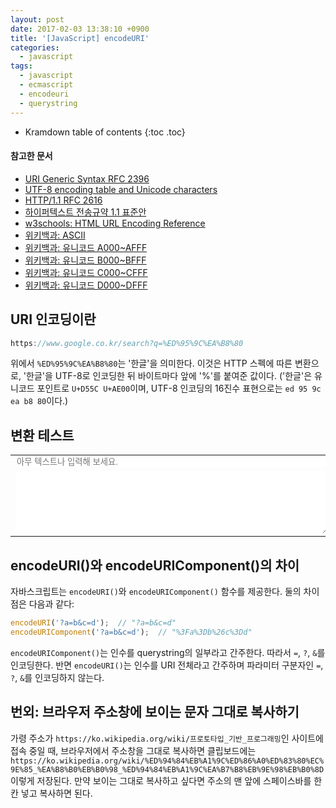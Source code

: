 ```yaml
---
layout: post
date: 2017-02-03 13:38:10 +0900
title: '[JavaScript] encodeURI'
categories:
  - javascript
tags:
  - javascript
  - ecmascript
  - encodeuri
  - querystring
---
```


* Kramdown table of contents
{:toc .toc}

#### 참고한 문서

- [URI Generic Syntax RFC 2396](https://www.ietf.org/rfc/rfc2396.txt)
- [UTF-8 encoding table and Unicode characters](https://www.utf8-chartable.de/unicode-utf8-table.pl?start=54528&unicodeinhtml=dec)
- [HTTP/1.1 RFC 2616](https://www.w3.org/Protocols/rfc2616/rfc2616.html)
- [하이퍼텍스트 전송규약 1.1 표준안](http://coffeenix.net/doc/network/http11.txt)
- [w3schools: HTML URL Encoding Reference](http://www.w3schools.com/tags/ref_urlencode.asp)
- [위키백과: ASCII](https://ko.wikipedia.org/wiki/ASCII)
- [위키백과: 유니코드 A000~AFFF](https://ko.wikipedia.org/wiki/%EC%9C%A0%EB%8B%88%EC%BD%94%EB%93%9C_A000~AFFF)
- [위키백과: 유니코드 B000~BFFF](https://ko.wikipedia.org/wiki/%EC%9C%A0%EB%8B%88%EC%BD%94%EB%93%9C_B000~BFFF)
- [위키백과: 유니코드 C000~CFFF](https://ko.wikipedia.org/wiki/%EC%9C%A0%EB%8B%88%EC%BD%94%EB%93%9C_C000~CFFF)
- [위키백과: 유니코드 D000~DFFF](https://ko.wikipedia.org/wiki/%EC%9C%A0%EB%8B%88%EC%BD%94%EB%93%9C_D000~DFFF)


## URI 인코딩이란

```js
https://www.google.co.kr/search?q=%ED%95%9C%EA%B8%80
```

위에서 `%ED%95%9C%EA%B8%80`는 '한글'을 의미한다. 이것은 HTTP 스펙에 따른 변환으로, '한글'을 UTF-8로 인코딩한 뒤 바이트마다 앞에 '%'를 붙여준 값이다. ('한글'은 유니코드 포인트로 `U+D55C U+AE00`이며, UTF-8 인코딩의 16진수 표현으로는 `ed 95 9c ea b8 80`이다.)


## 변환 테스트

<table id="tabKeyCodeTest">
  <tr>
    <td>
      <input id="uri-encode-input" type="text" placeholder="아무 텍스트나 입력해 보세요." onkeyup="keyupHandler()"
          style="width: 500px; border: 0">
    </td>
  </tr>
  <tr>
    <td>
      <textarea id="uri-encode-result" style="width: 500px; height: 100px; border: 0" readonly></textarea>
    </td>
  </tr>
</table>
<script>
function keyupHandler() {
  var value = document.querySelector('#uri-encode-input').value;
  // document.querySelector('#uri-encode-result').textContent = encodeURIComponent(value);
  document.querySelector('#uri-encode-result').value = encodeURIComponent(value);
}
</script>


## encodeURI()와 encodeURIComponent()의 차이

자바스크립트는 `encodeURI()`와 `encodeURIComponent()` 함수를 제공한다. 둘의 차이점은 다음과 같다:

```js
encodeURI('?a=b&c=d');  // "?a=b&c=d"
encodeURIComponent('?a=b&c=d');  // "%3Fa%3Db%26c%3Dd"
```

`encodeURIComponent()`는 인수를 querystring의 일부라고 간주한다. 따라서 `=`, `?`, `&`를 인코딩한다. 반면 `encodeURI()`는 인수를 URI 전체라고 간주하며 파라미터 구분자인 `=`, `?`, `&`를 인코딩하지 않는다.


## 번외: 브라우저 주소창에 보이는 문자 그대로 복사하기

가령 주소가 `https://ko.wikipedia.org/wiki/프로토타입_기반_프로그래밍`인 사이트에 접속 중일 때, 브라우저에서 주소창을 그대로 복사하면 클립보드에는 `https://ko.wikipedia.org/wiki/%ED%94%84%EB%A1%9C%ED%86%A0%ED%83%80%EC%9E%85_%EA%B8%B0%EB%B0%98_%ED%94%84%EB%A1%9C%EA%B7%B8%EB%9E%98%EB%B0%8D` 이렇게 저장된다. 만약 보이는 그대로 복사하고 싶다면 주소의 맨 앞에 스페이스바를 한 칸 넣고 복사하면 된다.
